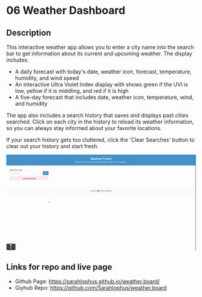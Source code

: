 # 06 Weather Dashboard

## Description

This interactive weather app allows you to enter a city name into the search bar to get information about its current and upcoming weather. The display includes:

- A daily forecast with today's date, weather icon, forecast, temperature, humidity, and wind speed
- An interactive Ultra Violet Index display with shows green if the UVI is low, yellow if it is middling, and red if it is high
- A five-day forecast that includes date, weather icon, temperature, wind, and humidity

The app also includes a search history that saves and displays past cities searched. Click on each city in the history to reload its weather information, so you can always stay informed about your favorite locations.

If your search history gets too cluttered, click the 'Clear Searches' button to clear out your history and start fresh.

![weather dashboard demo](./assets/weatherFriend.gif)

## Links for repo and live page

- Github Page: https://sarahlophus.github.io/weather.board/
- Giyhub Repo: https://github.com/Sarahlophus/weather.board
